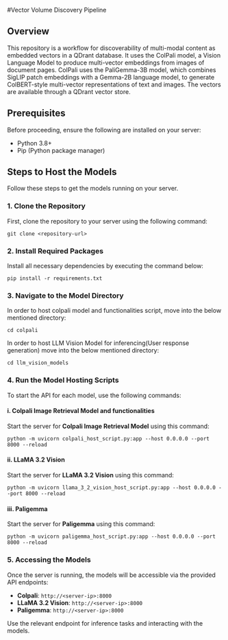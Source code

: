 #Vector Volume Discovery Pipeline

## Overview

This repository is a workflow for discoverability of multi-modal content as embedded vectors in a QDrant database.  It uses the ColPali model, a Vision Language Model to
produce multi-vector embeddings from images of document pages. ColPali uses the PaliGemma-3B model, which combines SigLIP patch embeddings with a Gemma-2B language model, to generate ColBERT-style multi-vector representations of text and images. The vectors are available through a QDrant vector store.  

## Prerequisites

Before proceeding, ensure the following are installed on your server:

- Python 3.8+
- Pip (Python package manager)

## Steps to Host the Models

Follow these steps to get the models running on your server.

### 1. Clone the Repository

First, clone the repository to your server using the following command:

```
git clone <repository-url>
```

### 2. Install Required Packages

Install all necessary dependencies by executing the command below:

```
pip install -r requirements.txt
```

### 3. Navigate to the Model Directory

In order to host colpali model and functionalities script, move into the below mentioned directory:

```
cd colpali
```

In order to host LLM Vision Model for inferencing(User response generation) move into the below mentioned directory:

```
cd llm_vision_models
```

### 4. Run the Model Hosting Scripts

To start the API for each model, use the following commands:

#### i. Colpali Image Retrieval Model and functionalities

Start the server for **Colpali Image Retrieval Model** using this command:

```
python -m uvicorn colpali_host_script.py:app --host 0.0.0.0 --port 8000 --reload
```

#### ii. LLaMA 3.2 Vision

Start the server for **LLaMA 3.2 Vision** using this command:

```
python -m uvicorn llama_3_2_vision_host_script.py:app --host 0.0.0.0 --port 8000 --reload
```

#### iii. Paligemma

Start the server for **Paligemma** using this command:

```
python -m uvicorn paligemma_host_script.py:app --host 0.0.0.0 --port 8000 --reload
```

### 5. Accessing the Models

Once the server is running, the models will be accessible via the provided API endpoints:
- **Colpali**: `http://<server-ip>:8000`
- **LLaMA 3.2 Vision**: `http://<server-ip>:8000`
- **Paligemma**: `http://<server-ip>:8000`

Use the relevant endpoint for inference tasks and interacting with the models.
